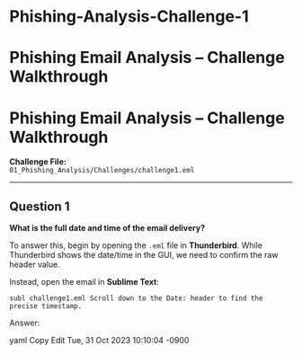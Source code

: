 # Phishing-Analysis-Challenge-1

# Phishing Email Analysis – Challenge Walkthrough

# Phishing Email Analysis – Challenge Walkthrough

**Challenge File:**  
`01_Phishing_Analysis/Challenges/challenge1.eml`

---

## Question 1

**What is the full date and time of the email delivery?**

To answer this, begin by opening the `.eml` file in **Thunderbird**. While Thunderbird shows the date/time in the GUI, we need to confirm the raw header value.

Instead, open the email in **Sublime Text**:


``subl challenge1.eml
Scroll down to the Date: header to find the precise timestamp.``

Answer:

yaml
Copy
Edit
Tue, 31 Oct 2023 10:10:04 -0900

